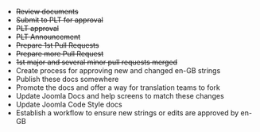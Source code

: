 * ~~Review documents~~  
* ~~Submit to PLT for approval~~  
* ~~PLT approval~~
* ~~PLT Announcement~~
* ~~Prepare 1st Pull Requests~~
* ~~Prepare more Pull Request~~
* ~~1st major and several minor pull requests merged~~
* Create process for approving new and changed en-GB strings  
* Publish these docs somewhere  
* Promote the docs and offer a way for translation teams to fork  
* Update Joomla Docs and help screens to match these changes
* Update Joomla Code Style docs
* Establish a workflow to ensure new strings or edits are approved by en-GB

